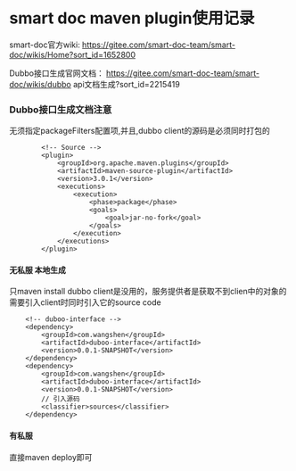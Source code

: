 # **smart doc maven plugin使用记录**

smart-doc官方wiki: https://gitee.com/smart-doc-team/smart-doc/wikis/Home?sort_id=1652800

Dubbo接口生成官网文档： https://gitee.com/smart-doc-team/smart-doc/wikis/dubbo api文档生成?sort_id=2215419

### Dubbo接口生成文档注意
无须指定packageFilters配置项,并且,dubbo client的源码是必须同时打包的

            <!-- Source -->
            <plugin>
                <groupId>org.apache.maven.plugins</groupId>
                <artifactId>maven-source-plugin</artifactId>
                <version>3.0.1</version>
                <executions>
                    <execution>
                        <phase>package</phase>
                        <goals>
                            <goal>jar-no-fork</goal>
                        </goals>
                    </execution>
                </executions>
            </plugin>
#### 无私服 本地生成
只maven install dubbo client是没用的，服务提供者是获取不到clien中的对象的
需要引入client时同时引入它的source code

        <!-- duboo-interface -->
        <dependency>
            <groupId>com.wangshen</groupId>
            <artifactId>duboo-interface</artifactId>
            <version>0.0.1-SNAPSHOT</version>
        </dependency>
        <dependency>
            <groupId>com.wangshen</groupId>
            <artifactId>duboo-interface</artifactId>
            <version>0.0.1-SNAPSHOT</version>
            // 引入源码
            <classifier>sources</classifier>
        </dependency>
#### 有私服
直接maven deploy即可